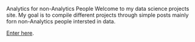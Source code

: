 Analytics for non-Analytics People
Welcome to my data science projects site. My goal is to compile different projects through simple posts mainly forn non-Analytics people intersted in data.

[Enter here](https://carordo.github.io/blog).
